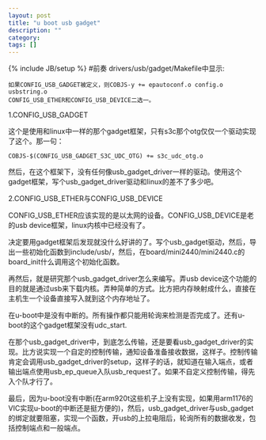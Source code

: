 ```yaml
---
layout: post
title: "u boot usb gadget"
description: ""
category: 
tags: []
---
```

{% include JB/setup %}
#前奏
drivers/usb/gadget/Makefile中显示:

    如果CONFIG_USB_GADGET被定义，则COBJS-y += epautoconf.o config.o usbstring.o
    CONFIG_USB_ETHER和CONFIG_USB_DEVICE二选一。

1.CONFIG_USB_GADGET

这个是使用和linux中一样的那个gadget框架，只有s3c那个otg仅仅一个驱动实现了这个。那一句：

    COBJS-$(CONFIG_USB_GADGET_S3C_UDC_OTG) += s3c_udc_otg.o

然后，在这个框架下，没有任何像usb_gadget_driver一样的驱动。使用这个gadget框架，写个usb_gadget_driver驱动和linux的差不了多少吧。

    

2.CONFIG_USB_ETHER与CONFIG_USB_DEVICE

CONFIG_USB_ETHER应该实现的是以太网的设备。CONFIG_USB_DEVICE是老的usb device框架，linux内核中已经没有了。

决定要用gadget框架后发现就没什么好讲的了。写个usb_gadget驱动，然后，导出一些初始化函数到include/usb/，然后，在board/mini2440/mini2440.c的board_init什么调用这个初始化函数。

再然后，就是研究那个usb_gadget_driver怎么来编写。弄usb device这个功能的目的就是通过usb来下载内核。弄种简单的方式。比方把内存映射成什么，直接在主机生一个设备直接写入就到这个内存地址了。

在u-boot中是没有中断的。所有操作都只能用轮询来检测是否完成了。还有u-boot的这个gadget框架没有udc_start.

在那个usb_gadget_driver中，到底怎么传输，还是要看usb_gadget_driver的实现。比方说实现一个自定的控制传输，通知设备准备接收数据，这样子。控制传输肯定会调用usb_gadget_driver的setup，这样子的话，就知道在输入端点，或者输出端点使用usb_ep_queue入队usb_request了。如果不自定义控制传输，得先入个队才行了。

最后，因为u-boot没有中断(在arm920t这些机子上没有实现，如果用arm1176的VIC实现u-boot的中断还是挺方便的)，然后，usb_gadget_driver与usb_gadget的绑定就要阻塞，实现一个函数，开usb的上拉电阻后，轮询所有的数据收发，包括控制端点和一般端点。
